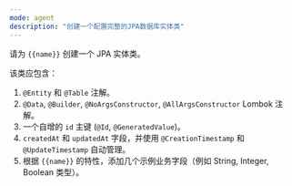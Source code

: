 ```yaml
---
mode: agent
description: "创建一个配置完整的JPA数据库实体类"
---
```


请为 `{{name}}` 创建一个 JPA 实体类。

该类应包含：
1.  `@Entity` 和 `@Table` 注解。
2.  `@Data`, `@Builder`, `@NoArgsConstructor`, `@AllArgsConstructor` Lombok 注解。
3.  一个自增的 `id` 主键 (`@Id`, `@GeneratedValue`)。
4.  `createdAt` 和 `updatedAt` 字段，并使用 `@CreationTimestamp` 和 `@UpdateTimestamp` 自动管理。
5.  根据 `{{name}}` 的特性，添加几个示例业务字段（例如 String, Integer, Boolean 类型）。